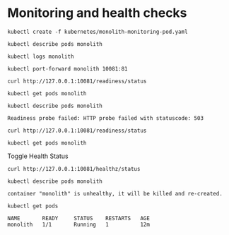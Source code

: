 # Monitoring and health checks

```
kubectl create -f kubernetes/monolith-monitoring-pod.yaml
```

```
kubectl describe pods monolith
```

```
kubectl logs monolith
```

```
kubectl port-forward monolith 10081:81
```

```
curl http://127.0.0.1:10081/readiness/status
```

```
kubectl get pods monolith
```

```
kubectl describe pods monolith
```

```
Readiness probe failed: HTTP probe failed with statuscode: 503
```

```
curl http://127.0.0.1:10081/readiness/status
```

```
kubectl get pods monolith
```

Toggle Health Status

```
curl http://127.0.0.1:10081/healthz/status
```

```
kubectl describe pods monolith
```
```
container "monolith" is unhealthy, it will be killed and re-created.
```

```
kubectl get pods
```
```
NAME       READY     STATUS    RESTARTS   AGE
monolith   1/1       Running   1          12m
```
